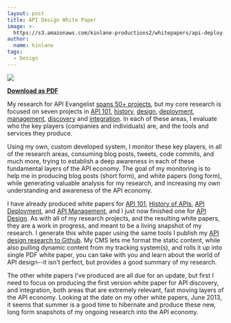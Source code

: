 ```yaml
---
layout: post
title: API Design White Paper
image: >-
  https://s3.amazonaws.com/kinlane-productions2/whitepapers/api-deploy-white-paper.png
author:
  name: kinlane
tags:
  - Design
---
```

[![](https://s3.amazonaws.com/kinlane-productions2/whitepapers/api-design-white-paper.png)](http://bit.ly/1pFDGeP)

**[Download as PDF](http://bit.ly/1pFDGeP)**

My research for API Evangelist [spans 50+ projects](http://kinlane.com/projects/), but my core research is focused on seven projects in [API 101](http://101.apievangelist.com), [history](http://history.apievangelist.com), [design](http://design.apievangelist.com), [deployment](http://deployment.apievangelist.com), [management](http://management.apievangelist.com), [discovery](http://discovery.apievangelist.com) and [integration](http://integration.apievangelist.com). In each of these areas, I evaluate who the key players (companies and individuals) are, and the tools and services they produce.

Using my own, custom developed system, I monitor these key players, in all of the research areas, consuming blog posts, tweets, code commits, and much more, trying to establish a deep awareness in each of these fundamental layers of the API economy. The goal of my monitoring is to help me in producing blog posts (short form), and white papers (long form), while generating valuable analysis for my research, and increasing my own understanding and awareness of the API economy.

I have already produced white papers for [API 101](https://s3.amazonaws.com/kinlane-productions2/whitepapers/api-evangelist-api-101-white-paper-2.png), [History of APIs](https://s3.amazonaws.com/kinlane-productions2/whitepapers/api-evangelist-white-papers-history-of-apis-2.png), [API Deployment](https://s3.amazonaws.com/kinlane-productions2/whitepapers/api-deployment-pdf-cover-3.png), and [API Management](https://s3.amazonaws.com/kinlane-productions2/whitepapers/api-evangelist-api-providers-guide-api-management-white-paper.png), and I just now finished one for [API Design](http://bit.ly/1pFDGeP). As with all of my research projects, and the resulting white papers, they are a work in progress, and meant to be a living snapshot of my research. I generate this white paper using the same tools I publish my [API design research to Github](http://design.apievangelist.com/). My CMS lets me format the static content, while also pulling dynamic content from my tracking system(s), and rolls it up into single PDF white paper, you can take with you and learn about the world of API design--it isn't perfect, but provides a good summary of my research.

The other white papers I've produced are all due for an update, but first I need to focus on producing the first version white paper for API discovery, and integration, both areas that are extremely relevant, fast moving layers of the API economy. Looking at the date on my other white papers, June 2013, it seems that summer is a good time to hibernate and produce these new, long form snapshots of my ongoing research into the API economy.